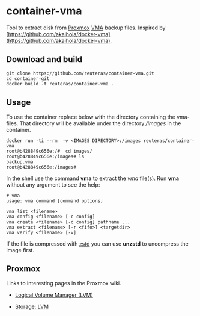 # container-vma

Tool to extract disk from [Proxmox][pro] [VMA][vma] backup files. Inspired by [https://github.com/akaihola/docker-vma](https://github.com/akaihola/docker-vma).


## Download and build

    git clone https://github.com/reuteras/container-vma.git
    cd container-git
    docker build -t reuteras/container-vma .

## Usage

To use the container replace *<IMAGES DIRECTORY>* below with the directory containing the vma-files. That directory will be available under the directory */images* in the container.

    docker run -ti --rm  -v <IMAGES DIRECTORY>:/images reuteras/container-vma
    root@b428849c656e:/#  cd images/
    root@b428849c656e:/images# ls
    backup.vma
    root@b428849c656e:/images#

In the shell use the command **vma** to extract the *vma* file(s). Run **vma** without any argument to see the help:

    # vma
    usage: vma command [command options]

    vma list <filename>
    vma config <filename> [-c config]
    vma create <filename> [-c config] pathname ...
    vma extract <filename> [-r <fifo>] <targetdir>
    vma verify <filename> [-v]

If the file is compressed with [zstd][zst] you can use **unzstd** to uncompress the image first.

## Proxmox

Links to interesting pages in the Proxmox wiki.

- [Logical Volume Manager (LVM)][lvm]
- [Storage: LVM][slv]

  [lvm]: https://pve.proxmox.com/wiki/Logical_Volume_Manager_(LVM)
  [pro]: https://proxmox.com/en/
  [slv]: https://pve.proxmox.com/wiki/Storage:_LVM
  [vma]: https://pve.proxmox.com/wiki/VMA
  [zst]: https://github.com/facebook/zstd

